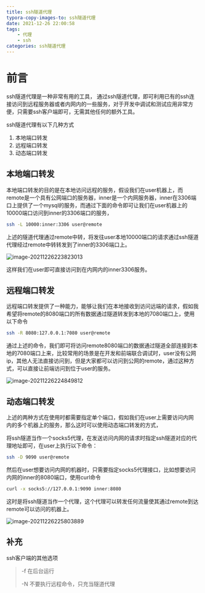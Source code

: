 ```yaml
---
title: ssh隧道代理
typora-copy-images-to: ssh隧道代理
date: 2021-12-26 22:00:58
tags:
	- 代理
	- ssh
categories: ssh隧道代理
---
```

# 前言

ssh隧道代理是一种非常有用的工具， 通过ssh隧道代理，即可利用已有的ssh连接访问到远程服务器或者内网内的一些服务，对于开发中调试和测试应用非常方便，只需要ssh客户端即可，无需其他任何的额外工具。

<!-- more -->

ssh隧道代理有以下几种方式

1. 本地端口转发
2. 远程端口转发
3. 动态端口转发

## 本地端口转发

本地端口转发的目的是在本地访问远程的服务，假设我们在user机器上，而remote是一个具有公网端口的服务器，inner是一个内网服务器，inner在3306端口上提供了一个mysql的服务，而通过下面的命令即可让我们在user机器上的10000端口访问到inner的3306端口的服务，

```bash
ssh -L 10000:inner:3306 user@remote
```

上述的隧道代理通过remote中转，将发往user本地10000端口的请求通过ssh隧道代理经过remote中转转发到了inner的3306端口上。

![image-20211226223823013](C:\Project\blog\source\_posts\ssh隧道代理\image-20211226223823013.png)



这样我们在user即可直接访问到在内网内的inner3306服务。

## 远程端口转发

远程端口转发提供了一种能力，能够让我们在本地接收到访问远端的请求，假如我希望将remote的8080端口的所有数据通过隧道转发到本地的7080端口上，使用以下命令

```bash
ssh -R 8080:127.0.0.1:7080 user@remote
```

通过上述的命令，我们即可将访问remote8080端口的数据通过隧道全部连接到本地的7080端口上来，比较常用的场景是在开发和前端联合调试时，user没有公网ip，其他人无法直接访问到，但是大家都可以访问到公网的remote，通过这种方式，可以直接让前端访问到位于user的服务。

![image-20211226224849812](C:\Project\blog\source\_posts\ssh隧道代理\image-20211226224849812.png)

## 动态端口转发

上述的两种方式在使用时都需要指定单个端口，假如我们在user上需要访问内网内的多个机器上的服务，那么这时可以使用动态端口转发的方式，

将ssh隧道当作一个socks5代理，在发送访问内网的请求时指定ssh隧道对应的代理地址即可，在user上执行以下命令：

```bash
ssh -D 9090 user@remote
```

然后在user想要访问内网的机器时，只需要指定socks5代理接口，比如想要访问内网的inner的8080端口，使用curl命令

```bash
curl -x socks5://127.0.0.1:9090 inner:8080
```

这时是将ssh隧道当作一个代理，这个代理可以转发任何流量使其通过remote到达remote可以访问的机器上。

![image-20211226225803889](C:\Project\blog\source\_posts\ssh隧道代理\image-20211226225803889.png)

## 补充

ssh客户端的其他选项

> -f 在后台运行
>
> -N 不要执行远程命令，只充当隧道代理





